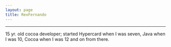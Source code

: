 ```yaml
---
layout: page
title: RexFernando
---
```



----
15 yr. old cocoa developer; started Hypercard when I was seven, Java when I was 10, Cocoa when I was 12 and on from there.

